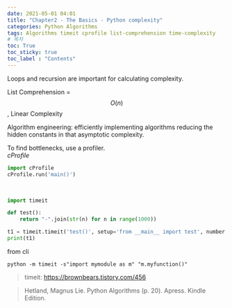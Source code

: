```yaml
---
date: 2021-05-01 04:01
title: "Chapter2 - The Basics - Python complexity"
categories: Python Algorithms
tags: Algorithms timeit cprofile list-comprehension time-complexity
# 목차
toc: True  
toc_sticky: true 
toc_label : "Contents"
---
```


Loops and recursion are important for calculating complexity.

List Comprehension = $$O(n)$$, Linear Complexity

Algorithm engineering: efficiently implementing algorithms reducing the hidden constants in that asymptotic complexity.

To find bottlenecks, use a profiler.  
*cProfile*
```python
import cProfile
cProfile.run('main()')
```


<br>

```python
import timeit

def test():
    return "-".join(str(n) for n in range(1000))

t1 = timeit.timeit('test()', setup='from __main__ import test', number = 10000)
print(t1)
```

from cli
```
python -m timeit -s"import mymodule as m" "m.myfunction()"
```

> timeit: <https://brownbears.tistory.com/456>

> Hetland, Magnus Lie. Python Algorithms (p. 20). Apress. Kindle Edition. 